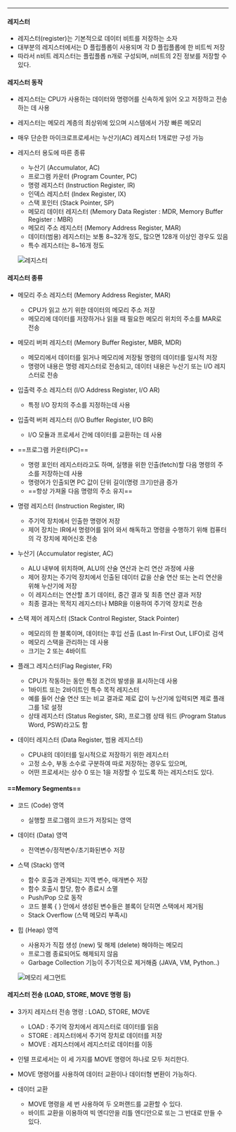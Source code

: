 
---

#### 레지스터
- 레지스터(register)는 기본적으로 데이터 비트를 저장하는 소자
- 대부분의 레지스터에서는 D 플립플롭이 사용되며 각 D 플립플롭에 한 비트씩 저장
- 따라서 n비트 레지스터는 플립플롭 n개로 구성되며, n비트의 2진 정보를 저장할 수 있다.

#### 레지스터 동작
- 레지스터는 CPU가 사용하는 데이터와 명령어를 신속하게 읽어 오고 저장하고 전송하는 데 사용
- 레지스터는 메모리 계층의 최상위에 있으며 시스템에서 가장 빠른 메모리
- 매우 단순한 마이크로프로세서는 누산기(AC) 레지스터 1개로만 구성 가능
- 레지스터 용도에 따른 종류
	- 누산기 (Accumulator, AC)
	- 프로그램 카운터 (Program Counter, PC)
	- 명령 레지스터 (Instruction Register, IR)
	- 인덱스 레지스터 (Index Register, IX)
	- 스택 포인터 (Stack Pointer, SP)
	- 메모리 데이터 레지스터 (Memory Data Register : MDR, Memory Buffer Register : MBR)
	- 메모리 주소 레지스터 (Memory Address Register, MAR)
	- 데이터(범용) 레지스터는 보통 8~32개 정도, 많으면 128개 이상인 경우도 있음
	- 특수 레지스터는 8~16개 정도

	![레지스터](../../../../image/Pasted%20image%2020240812132713.png)

#### 레지스터 종류

- 메모리 주소 레지스터 (Memory Address Register, MAR)
	- CPU가 읽고 쓰기 위한 데이터의 메모리 주소 저장
	- 메모리에 데이터를 저장하거나 읽을 때 필요한 메모리 위치의 주소를 MAR로 전송

- 메모리 버퍼 레지스터 (Memory Buffer Register, MBR, MDR)
	- 메모리에서 데이터를 읽거나 메모리에 저장될 명령의 데이터를 일시적 저장
	- 명령어 내용은 명령 레지스터로 전송되고, 데이터 내용은 누산기 또는 I/O 레지스터로 전송

- 입출력 주소 레지스터 (I/O Address Register, I/O AR)
	- 특정 I/O 장치의 주소를 지정하는데 사용

- 입출력 버퍼 레지스터 (I/O Buffer Register, I/O BR)
	- I/O 모듈과 프로세서 간에 데이터를 교환하는 데 사용

- ==프로그램 카운터(PC)==
	- 명령 포인터 레지스터라고도 하며, 실행을 위한 인출(fetch)할 다음 명령의 주소를 저장하는데 사용
	- 명령어가 인출되면 PC 값이 단위 길이(명령 크기)만큼 증가
	- ==항상 가져올 다음 명령의 주소 유지==

- 명령 레지스터 (Instruction Register, IR)
	- 주기억 장치에서 인출한 명령어 저장
	- 제어 장치는 IR에서 명령어를 읽어 와서 해독하고 명령을 수행하기 위해 컴퓨터의 각 장치에 제어신호 전송

- 누산기 (Accumulator register, AC)
	- ALU 내부에 위치하며, ALU의 산술 연산과 논리 연산 과정에 사용
	- 제어 장치는 주기억 장치에서 인출된 데이터 값을 산술 연산 또는 논리 연산을 위해 누산기에 저장
	- 이 레지스터는 연산할 초기 데이터, 중간 결과 및 최종 연산 결과 저장
	- 최종 결과는 목적지 레지스터나 MBR을 이용하여 주기억 장치로 전송

- 스택 제어 레지스터 (Stack Control Register, Stack Pointer)
	- 메모리의 한 블록이며, 데이터는 후입 선출 (Last In-First Out, LIFO)로 검색
	- 메모리 스택을 관리하는 데 사용
	- 크기는 2 또는 4바이트

- 플래그 레지스터(Flag Register, FR)
	- CPU가 작동하는 동안 특정 조건의 발생을 표시하는데 사용
	- 1바이트 또는 2바이트인 특수 목적 레지스터
	- 예를 들어 산술 연산 또는 비교 결과로 제로 값이 누산기에 입력되면 제로 플래그를 1로 설정
	- 상태 레지스터 (Status Register, SR), 프로그램 상태 워드 (Program Status Word, PSW)라고도 함

- 데이터 레지스터 (Data Register, 범용 레지스터)
	- CPU내의 데이터를 일시적으로 저장하기 위한 레지스터
	- 고정 소수, 부동 소수로 구분하여 따로 저장하는 경우도 있으며,
	- 어떤 프로세서는 상수 0 또는 1을 저장할 수 있도록 하는 레지스터도 있다.

#### ==Memory Segments==

- 코드 (Code) 영역
	- 실행할 프로그램의 코드가 저장되는 영역

- 데이터 (Data) 영역
	- 전역변수/정적변수/초기화된변수 저장

- 스택 (Stack) 영역
	- 함수 호출과 관계되는 지역 변수, 매개변수 저장
	- 함수 호출시 할당, 함수 종료시 소멸
	- Push/Pop 으로 동작
	- 코드 블록 { } 안에서 생성된 변수들은 블록이 닫히면 스택에서 제거됨
	- Stack Overflow (스택 메모리 부족시)

- 힙 (Heap) 영역
	- 사용자가 직접 생성 (new) 및 해제 (delete) 해야하는 메모리
	- 프로그램 종료되어도 해제되지 않음
	- Garbage Collection 기능이 주기적으로 제거해줌 (JAVA, VM, Python..)

	![메모리 세그먼트](../../../../image/Pasted%20image%2020240516121445.png)

#### 레지스터 전송 (LOAD, STORE, MOVE 명령 등)

- 3가지 레지스터 전송 명령 : LOAD, STORE, MOVE
	- LOAD : 주기억 장치에서 레지스터로 데이터를 읽음
	- STORE : 레지스터에서 주기억 장치로 데이터를 저장
	- MOVE : 레지스터에서 레지스터로 데이터를 이동

- 인텔 프로세서는 이 세 가지를 MOVE 명령어 하나로 모두 처리한다.

- MOVE 명령어를 사용하여 데이터 교환이나 데이터형 변환이 가능하다.

- 데이터 교환
	- MOVE 명령을 세 번 사용하여 두 오퍼랜드를 교환할 수 있다.
	- 바이트 교환을 이용하여 빅 엔디안을 리틀 엔디안으로 또는 그 반대로 만들 수 있다.
